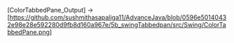 [ColorTabbedPane_Output] -> [https://github.com/sushmithasapaliga11/AdvanceJava/blob/0596e50140432e98e28e592280d9fb8d160a967e/5b_swingTabbedpan/src/Swing/ColorTabbedPane.png]
